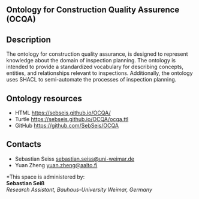 ## Ontology for Construction Quality Assurence (OCQA)

## Description
The ontology for construction quality assurance, is designed to represent knowledge about the domain of inspection planning. The ontology is intended to provide a standardized vocabulary for describing concepts, entities, and relationships relevant to inspections. Additionally, the ontology uses SHACL to semi-automate the processes of inspection planning.

## Ontology resources
* HTML      https://sebseis.github.io/OCQA/
* Turtle    https://sebseis.github.io/OCQA/ocqa.ttl
* GitHub    https://github.com/SebSeis/OCQA

## Contacts
* Sebastian Seiss <sebastian.seiss@uni-weimar.de>
* Yuan Zheng <yuan.zheng@aalto.fi>


*This space is administered by:  
**Sebastian Seiß**  
*Research Assistant, Bauhaus-University Weimar, Germany*  
